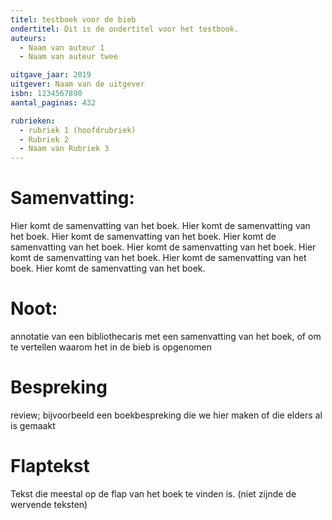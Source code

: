 ```yaml
---
titel: testboek voor de bieb
ondertitel: Dit is de ondertitel voor het testbook.
auteurs:
  - Naam van auteur 1
  - Naam van auteur twee

uitgave_jaar: 2019
uitgever: Naam van de uitgever
isbn: 1234567890
aantal_paginas: 432

rubrieken:
  - rubriek 1 (hoofdrubriek)
  - Rubriek 2
  - Naam van Rubriek 3
---
```


# Samenvatting:
Hier komt de samenvatting van het boek. Hier komt de samenvatting van het boek. Hier komt de samenvatting van het boek. Hier komt de samenvatting van het boek. Hier komt de samenvatting van het boek. Hier komt de samenvatting van het boek. Hier komt de samenvatting van het boek. Hier komt de samenvatting van het boek. 

# Noot:
annotatie van een bibliothecaris met een samenvatting van het boek, of om te vertellen waarom het in de bieb is opgenomen

# Bespreking
review; bijvoorbeeld een boekbespreking die we hier maken of die elders al is gemaakt

# Flaptekst
Tekst die meestal op de flap van het boek te vinden is. (niet zijnde de wervende teksten)
